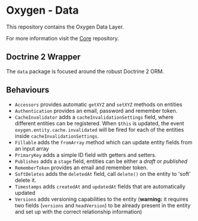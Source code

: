 # Oxygen - Data

This repository contains the Oxygen Data Layer.

For more information visit the [Core](https://github.com/oxygen-cms/core) repository.

## Doctrine 2 Wrapper

The `data` package is focused around the robust Doctrine 2 ORM.

## Behaviours

- `Accessors` provides automatic `getXYZ` and `setXYZ` methods on entities
- `Authentication` provides an email, password and remember token.
- `CacheInvalidator` adds a `cacheInvalidationSettings` field, where different entities can be registered. When `$this` is updated, the event `oxygen.entity.cache.invalidated` will be fired for each of the entities inside `cacheInvalidationSettings`.
- `Fillable` adds the `fromArray` method which can update entity fields from an input array
- `PrimaryKey` adds a simple ID field with getters and setters.
- `Publishes` adds a `stage` field, entities can be either a *draft* or *published*
- `RememberToken` provides an email and remember token.
- `SoftDeletes` adds the `deletedAt` field, call `delete()` on the entity to 'soft' delete it.
- `Timestamps` adds `createdAt` and `updatedAt` fields that are automatically updated
- `Versions` adds versioning capabilities to the entity (**warning:** it requires two fields (`versions` and `headVersion`) to be already present in the entity and set up with the correct relationship information)